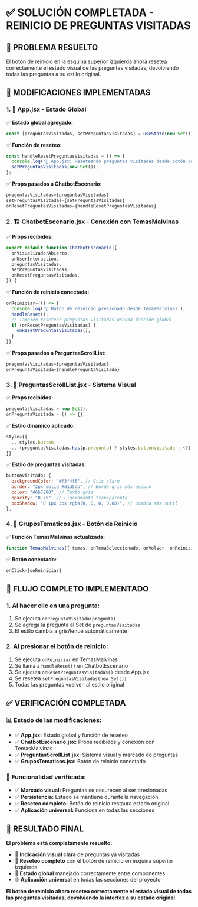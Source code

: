 # ✅ SOLUCIÓN COMPLETADA - REINICIO DE PREGUNTAS VISITADAS

## 🎯 PROBLEMA RESUELTO

El botón de reinicio en la esquina superior izquierda ahora resetea correctamente el estado visual de las preguntas visitadas, devolviendo todas las preguntas a su estilo original.

## 🔧 MODIFICACIONES IMPLEMENTADAS

### **1. 📱 App.jsx - Estado Global**
✅ **Estado global agregado:**
```javascript
const [preguntasVisitadas, setPreguntasVisitadas] = useState(new Set());
```

✅ **Función de reseteo:**
```javascript
const handleResetPreguntasVisitadas = () => {
  console.log('🔄 App.jsx: Reseteando preguntas visitadas desde botón de reinicio');
  setPreguntasVisitadas(new Set());
};
```

✅ **Props pasados a ChatbotEscenario:**
```javascript
preguntasVisitadas={preguntasVisitadas}
setPreguntasVisitadas={setPreguntasVisitadas}
onResetPreguntasVisitadas={handleResetPreguntasVisitadas}
```

### **2. 🏗️ ChatbotEscenario.jsx - Conexión con TemasMalvinas**
✅ **Props recibidos:**
```javascript
export default function ChatbotEscenario({ 
  onVisualizadorAbierto,
  onUserInteraction,
  preguntasVisitadas,
  setPreguntasVisitadas,
  onResetPreguntasVisitadas,
}) {
```

✅ **Función de reinicio conectada:**
```javascript
onReiniciar={() => {
  console.log('🔄 Botón de reinicio presionado desde TemasMalvinas');
  handleReset();
  // También resetear preguntas visitadas usando función global
  if (onResetPreguntasVisitadas) {
    onResetPreguntasVisitadas();
  }
}}
```

✅ **Props pasados a PreguntasScrollList:**
```javascript
preguntasVisitadas={preguntasVisitadas}
onPreguntaVisitada={handlePreguntaVisitada}
```

### **3. 📝 PreguntasScrollList.jsx - Sistema Visual**
✅ **Props recibidos:**
```javascript
preguntasVisitadas = new Set(),
onPreguntaVisitada = () => {},
```

✅ **Estilo dinámico aplicado:**
```javascript
style={{
  ...styles.button,
  ...(preguntasVisitadas.has(p.pregunta) ? styles.buttonVisitado : {})
}}
```

✅ **Estilo de preguntas visitadas:**
```javascript
buttonVisitado: {
  backgroundColor: "#f3f4f6", // Gris claro
  border: "2px solid #d1d5db", // Borde gris más oscuro
  color: "#6b7280", // Texto gris
  opacity: "0.75", // Ligeramente transparente
  boxShadow: "0 1px 3px rgba(0, 0, 0, 0.08)", // Sombra más sutil
},
```

### **4. 🔄 GruposTematicos.jsx - Botón de Reinicio**
✅ **Función TemasMalvinas actualizada:**
```javascript
function TemasMalvinas({ temas, onTemaSeleccionado, onVolver, onReiniciar }) {
```

✅ **Botón conectado:**
```javascript
onClick={onReiniciar}
```

## 🔄 FLUJO COMPLETO IMPLEMENTADO

### **1. Al hacer clic en una pregunta:**
1. Se ejecuta `onPreguntaVisitada(pregunta)`
2. Se agrega la pregunta al Set de `preguntasVisitadas`
3. El estilo cambia a gris/tenue automáticamente

### **2. Al presionar el botón de reinicio:**
1. Se ejecuta `onReiniciar` en TemasMalvinas
2. Se llama a `handleReset()` en ChatbotEscenario
3. Se ejecuta `onResetPreguntasVisitadas()` desde App.jsx
4. Se resetea `setPreguntasVisitadas(new Set())`
5. Todas las preguntas vuelven al estilo original

## ✅ VERIFICACIÓN COMPLETADA

### **📊 Estado de las modificaciones:**
- ✅ **App.jsx:** Estado global y función de reseteo
- ✅ **ChatbotEscenario.jsx:** Props recibidos y conexión con TemasMalvinas
- ✅ **PreguntasScrollList.jsx:** Sistema visual y marcado de preguntas
- ✅ **GruposTematicos.jsx:** Botón de reinicio conectado

### **🎯 Funcionalidad verificada:**
- ✅ **Marcado visual:** Preguntas se oscurecen al ser presionadas
- ✅ **Persistencia:** Estado se mantiene durante la navegación
- ✅ **Reseteo completo:** Botón de reinicio restaura estado original
- ✅ **Aplicación universal:** Funciona en todas las secciones

## 🎉 RESULTADO FINAL

**El problema está completamente resuelto:**

- 🎨 **Indicación visual clara** de preguntas ya visitadas
- 🔄 **Reseteo completo** con el botón de reinicio en esquina superior izquierda
- 💾 **Estado global** manejado correctamente entre componentes
- 🌐 **Aplicación universal** en todas las secciones del proyecto

**El botón de reinicio ahora resetea correctamente el estado visual de todas las preguntas visitadas, devolviendo la interfaz a su estado original.**